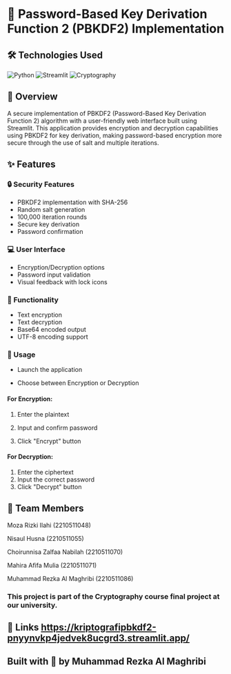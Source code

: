 # 🔐 Password-Based Key Derivation Function 2 (PBKDF2) Implementation

## 🛠️ Technologies Used

<img alt="Python" src="https://img.shields.io/badge/Python-3776AB?style=for-the-badge&logo=python&logoColor=white"> <img alt="Streamlit" src="https://img.shields.io/badge/Streamlit-FF4B4B?style=for-the-badge&logo=streamlit&logoColor=white"> <img alt="Cryptography" src="https://img.shields.io/badge/Cryptography-000000?style=for-the-badge&logo=encrypted&logoColor=white">

## 🌟 Overview
A secure implementation of PBKDF2 (Password-Based Key Derivation Function 2) algorithm with a user-friendly web interface built using Streamlit. This application provides encryption and decryption capabilities using PBKDF2 for key derivation, making password-based encryption more secure through the use of salt and multiple iterations.


## ✨ Features

### 🔒 Security Features

- PBKDF2 implementation with SHA-256
- Random salt generation
- 100,000 iteration rounds
- Secure key derivation
- Password confirmation

### 💻 User Interface

- Encryption/Decryption options
- Password input validation
- Visual feedback with lock icons

### 🔄 Functionality

- Text encryption
- Text decryption
- Base64 encoded output
- UTF-8 encoding support
  

### 🚀 Usage

- Launch the application

- Choose between Encryption or Decryption
  
#### For Encryption:

1. Enter the plaintext
  
2. Input and confirm password
 
3. Click "Encrypt" button
 
#### For Decryption:
1. Enter the ciphertext
2. Input the correct password
3. Click "Decrypt" button
   
## 👥 Team Members

Moza Rizki Ilahi (2210511048)

Nisaul Husna (2210511055)

Choirunnisa Zalfaa Nabilah (2210511070)

Mahira Afifa Mulia (2210511071)

Muhammad Rezka Al Maghribi (2210511086)

### This project is part of the Cryptography course final project at our university.

## 🔐 Links https://kriptografipbkdf2-pnyynvkp4jedvek8ucgrd3.streamlit.app/

## Built with 🔐 by Muhammad Rezka Al Maghribi

